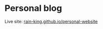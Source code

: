 # Personal blog
Live site:
[rain-king.github.io/personal-website](https://rain-king.github.io/personal-website)

